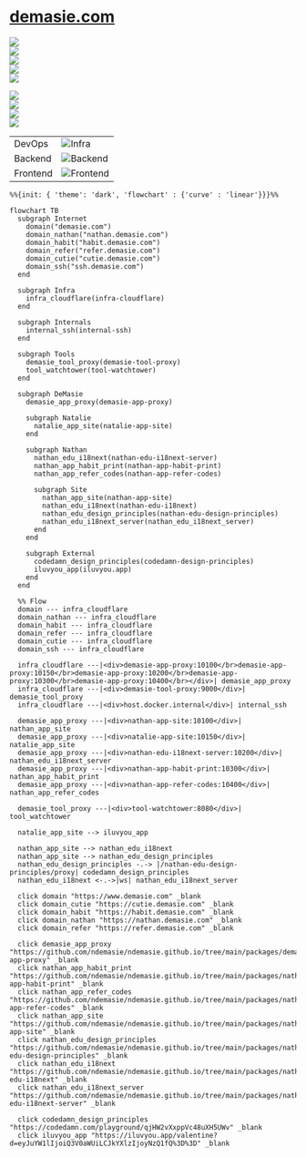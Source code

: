 # [demasie.com](https://demasie.com)

<a href="https://www.demasie.com"><img src="https://img.shields.io/website.svg?label=demasie.com&url=http%3A%2F%2Fwww.demasie.com/health"/></a><br/>
<a href="https://nathan.demasie.com"><img src="https://img.shields.io/website.svg?label=nathan.demasie.com&url=http%3A%2F%2Fnathan.demasie.com/health"/></a><br/>
<a href="https://habit.demasie.com"><img src="https://img.shields.io/website.svg?label=habit.demasie.com&url=http%3A%2F%2Fhabit.demasie.com/health"/></a><br/>
<a href="https://refer.demasie.com"><img src="https://img.shields.io/website.svg?label=refer.demasie.com&url=http%3A%2F%2Frefer.demasie.com/health"/></a><br/>
<a href="https://ssh.demasie.com"><img src="https://img.shields.io/website.svg?label=ssh.demasie.com&url=http%3A%2F%2Fssh.demasie.com/health"/></a><br/>

<img src="https://img.shields.io/website.svg?label=nathan-app-site&url=http%3A%2F%2Fnathan-app-site.demasie.com/health"/><br/>
<img src="https://img.shields.io/website.svg?label=nathan-edu-i18next-server&url=http%3A%2F%2Fnathan-edu-i18next-server.demasie.com/health"/><br/>
<img src="https://img.shields.io/website.svg?label=nathan-app-habit-print&url=http%3A%2F%2Fnathan-app-habit-print.demasie.com/health"/><br/>
<img src="https://img.shields.io/website.svg?label=nathan-app-refer-codes&url=http%3A%2F%2Fnathan-app-refer-codes.demasie.com/health"/><br/>

<!-- ![GitHub Workflow Status](https://img.shields.io/github/actions/workflow/status/ndemasie/ndemasie.github.io/deploy-ec2.yml) -->

|          |                                                                             |
| -------- | --------------------------------------------------------------------------- |
| DevOps   | ![Infra](https://skillicons.dev/icons?i=cloudflare,raspberrypi,docker)<br/> |
| Backend  | ![Backend](https://skillicons.dev/icons?i=nginx,nodejs)<br/>                |
| Frontend | ![Frontend](https://skillicons.dev/icons?i=astro,react,vue,svelte,lit)<br/> |

```mermaid
%%{init: { 'theme': 'dark', 'flowchart' : {'curve' : 'linear'}}}%%

flowchart TB
  subgraph Internet
    domain("demasie.com")
    domain_nathan("nathan.demasie.com")
    domain_habit("habit.demasie.com")
    domain_refer("refer.demasie.com")
    domain_cutie("cutie.demasie.com")
    domain_ssh("ssh.demasie.com")
  end

  subgraph Infra
    infra_cloudflare(infra-cloudflare)
  end

  subgraph Internals
    internal_ssh(internal-ssh)
  end

  subgraph Tools
    demasie_tool_proxy(demasie-tool-proxy)
    tool_watchtower(tool-watchtower)
  end

  subgraph DeMasie
    demasie_app_proxy(demasie-app-proxy)

    subgraph Natalie
      natalie_app_site(natalie-app-site)
    end

    subgraph Nathan
      nathan_edu_i18next(nathan-edu-i18next-server)
      nathan_app_habit_print(nathan-app-habit-print)
      nathan_app_refer_codes(nathan-app-refer-codes)

      subgraph Site
        nathan_app_site(nathan-app-site)
        nathan_edu_i18next(nathan-edu-i18next)
        nathan_edu_design_principles(nathan-edu-design-principles)
        nathan_edu_i18next_server(nathan_edu_i18next_server)
      end
    end

    subgraph External
      codedamn_design_principles(codedamn-design-principles)
      iluvyou_app(iluvyou.app)
    end
  end

  %% Flow
  domain --- infra_cloudflare
  domain_nathan --- infra_cloudflare
  domain_habit --- infra_cloudflare
  domain_refer --- infra_cloudflare
  domain_cutie --- infra_cloudflare
  domain_ssh --- infra_cloudflare

  infra_cloudflare ---|<div>demasie-app-proxy:10100</br>demasie-app-proxy:10150</br>demasie-app-proxy:10200</br>demasie-app-proxy:10300</br>demasie-app-proxy:10400</br></div>| demasie_app_proxy
  infra_cloudflare ---|<div>demasie-tool-proxy:9000</div>| demasie_tool_proxy
  infra_cloudflare ---|<div>host.docker.internal</div>| internal_ssh

  demasie_app_proxy ---|<div>nathan-app-site:10100</div>| nathan_app_site
  demasie_app_proxy ---|<div>natalie-app-site:10150</div>| natalie_app_site
  demasie_app_proxy ---|<div>nathan-edu-i18next-server:10200</div>| nathan_edu_i18next_server
  demasie_app_proxy ---|<div>nathan-app-habit-print:10300</div>| nathan_app_habit_print
  demasie_app_proxy ---|<div>nathan-app-refer-codes:10400</div>| nathan_app_refer_codes

  demasie_tool_proxy ---|<div>tool-watchtower:8080</div>| tool_watchtower

  natalie_app_site --> iluvyou_app

  nathan_app_site --> nathan_edu_i18next
  nathan_app_site --> nathan_edu_design_principles
  nathan_edu_design_principles -.-> |/nathan-edu-design-principles/proxy| codedamn_design_principles
  nathan_edu_i18next <-.->|ws| nathan_edu_i18next_server

  click domain "https://www.demasie.com" _blank
  click domain_cutie "https://cutie.demasie.com" _blank
  click domain_habit "https://habit.demasie.com" _blank
  click domain_nathan "https://nathan.demasie.com" _blank
  click domain_refer "https://refer.demasie.com" _blank

  click demasie_app_proxy "https://github.com/ndemasie/ndemasie.github.io/tree/main/packages/demasie-app-proxy" _blank
  click nathan_app_habit_print "https://github.com/ndemasie/ndemasie.github.io/tree/main/packages/nathan-app-habit-print" _blank
  click nathan_app_refer_codes "https://github.com/ndemasie/ndemasie.github.io/tree/main/packages/nathan-app-refer-codes" _blank
  click nathan_app_site "https://github.com/ndemasie/ndemasie.github.io/tree/main/packages/nathan-app-site" _blank
  click nathan_edu_design_principles "https://github.com/ndemasie/ndemasie.github.io/tree/main/packages/nathan-edu-design-principles" _blank
  click nathan_edu_i18next "https://github.com/ndemasie/ndemasie.github.io/tree/main/packages/nathan-edu-i18next" _blank
  click nathan_edu_i18next_server "https://github.com/ndemasie/ndemasie.github.io/tree/main/packages/nathan-edu-i18next-server" _blank

  click codedamn_design_principles "https://codedamn.com/playground/qjHW2vXxppVc48uXH5UWv" _blank
  click iluvyou_app "https://iluvyou.app/valentine?d=eyJuYW1lIjoiQ3V0aWUiLCJkYXlzIjoyNzQ1fQ%3D%3D" _blank
```
